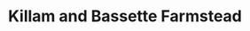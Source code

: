 ---
title: "Killam and Bassette Farmstead"
url: /glastonbury/killam-and-bassette-farmstead/
shop: farm
---